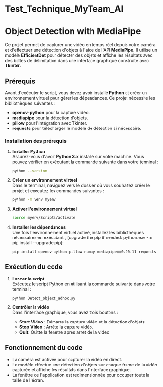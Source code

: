 # Test_Technique_MyTeam_AI

# Object Detection with MediaPipe

Ce projet permet de capturer une vidéo en temps réel depuis votre caméra et d'effectuer une détection d'objets à l'aide de l'API **MediaPipe**. Il utilise un modèle **EfficientDet** pour détecter des objets et affiche les résultats avec des boîtes de délimitation dans une interface graphique construite avec **Tkinter**.


## Prérequis

Avant d'exécuter le script, vous devez avoir installé **Python** et créer un environnement virtuel pour gérer les dépendances. Ce projet nécessite les bibliothèques suivantes :
- **opencv-python** pour la capture vidéo.
- **mediapipe** pour la détection d'objets.
- **pillow** pour l'intégration avec Tkinter.
- **requests** pour télécharger le modèle de détection si nécessaire.

### Installation des prérequis

1. **Installer Python**  
   Assurez-vous d'avoir **Python 3.x** installé sur votre machine. Vous pouvez vérifier en exécutant la commande suivante dans votre terminal :
   ```bash
   python --version
   ```

2. **Créer un environnement virtuel**  
   Dans le terminal, naviguez vers le dossier où vous souhaitez créer le projet et exécutez les commandes suivantes :

   ```bash
   python -m venv myenv
   ```

3. **Activer l'environnement virtuel**  

     ```bash
     source myenv/Scripts/activate
     ```

4. **Installer les dépendances**  
   Une fois l'environnement virtuel activé, installez les bibliothèques nécessaires en exécutant , [upgrade the pip if needed: python.exe -m pip install --upgrade pip]:
   ```bash
   pip install opencv-python pillow numpy mediapipe==0.10.11 requests
   ```

## Exécution du code

1. **Lancer le script**  
   Exécutez le script Python en utilisant la commande suivante dans votre terminal :
   ```bash
   python Detect_object_adhoc.py
   ```

3. **Contrôler la vidéo**  
   Dans l'interface graphique, vous avez trois boutons :
   - **Start Video** : Démarre la capture vidéo et la détection d'objets.
   - **Stop Video** : Arrête la capture vidéo.
   - **Quit**: Quitte la fenetre apres arret de la video

## Fonctionnement du code

- La caméra est activée pour capturer la vidéo en direct.
- Le modèle effectue une détection d'objets sur chaque frame de la vidéo capturée et affiche les résultats dans l'interface graphique.
- La fenêtre de l'application est redimensionnée pour occuper toute la taille de l'écran.



